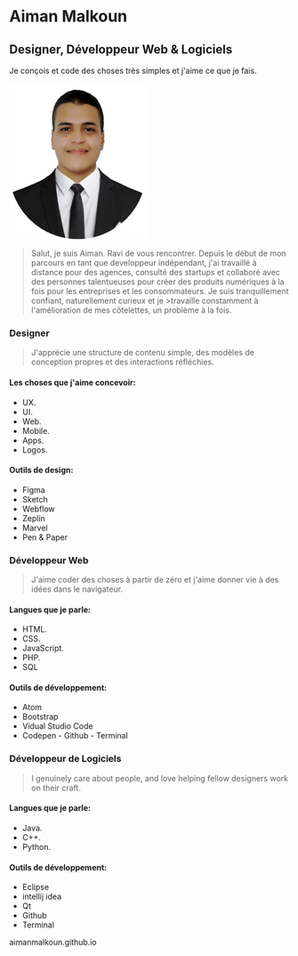 # Aiman Malkoun

## Designer, Développeur Web & Logiciels
Je conçois et code des choses très simples et j'aime ce que je fais.

![alt avatar image](./assets/image/cv.png)
> Salut, je suis Aiman. Ravi de vous rencontrer.
Depuis le début de mon parcours en tant que developpeur indépendant, j'ai travaillé à distance pour des agences, consulté des startups et collaboré avec des personnes talentueuses pour créer des produits numériques à la fois pour les entreprises et les consommateurs. Je suis tranquillement confiant, naturellement curieux et je >travaille constamment à l'amélioration de mes côtelettes, un problème à la fois.

### Designer
>J'apprécie une structure de contenu simple, des modèles de conception propres et des interactions réfléchies.

#### Les choses que j'aime concevoir:
 - UX.
 - UI.
 - Web.
 - Mobile.
 - Apps.
 - Logos.

#### Outils de design:
 - Figma
 - Sketch
 - Webflow
 - Zeplin
 - Marvel
 - Pen & Paper

### Développeur Web
>J'aime coder des choses à partir de zéro et j'aime donner vie à des idées dans le navigateur.

#### Langues que je parle:
 - HTML.
 - CSS.
 - JavaScript.
 - PHP.
 - SQL
 
#### Outils de développement:
 - Atom
 - Bootstrap
 - Vidual Studio Code
  -  Codepen
    - Github
    - Terminal


### Développeur de Logiciels
>I genuinely care about people, and love helping fellow designers work on their craft.

#### Langues que je parle:
 - Java.
 - C++.
 - Python.

#### Outils de développement:
 - Eclipse
 - intellij idea
 - Qt
 - Github
 - Terminal

aimanmalkoun.github.io
